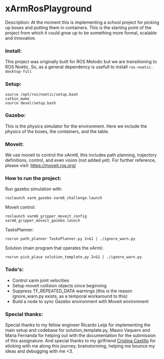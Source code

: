 # xArmRosPlayground

Description: At the moment this is implementing a school project for picking up boxes and putting them in containers.
This is the starting point of the project from which it could grow up to be something more formal, scalable and innovative.


### Install:
This project was originally built for ROS Melodic but we are transitioning to ROS Noetic. So, as a general dependency is usefull to install
`ros-noetic-desktop-full`

### Setup:
```
source /opt/ros/noetic/setup.bash
catkin_make
source devel/setup.bash
```

### Gazebo:
This is the physics simulator for the environment. Here we include the physics of the boxes, the containers, and the table.

### Moveit:
We use moveit to control the xArm6, this includes path planning, trajectory definitions, control, and even vision (not added yet).
For further reference, please visit: https://moveit.ros.org/ 


### How to run the project:

Run gazebo simulation with: 
```
roslaunch xarm_gazebo xarm6_challenge.launch
```

Moveit control:
```
roslaunch xarm6_gripper_moveit_config xarm6_gripper_moveit_gazebo.launch
```

TasksPlanner:
```
rosrun path_planner TasksPlanner.py 2>&1 | ./ignore_warn.py
```

Solution (main program that operates the xArm):
```
rosrun pick_place solution_template.py 2>&1 | ./ignore_warn.py
```

### Todo's:
- Control xarm joint velocities
- Setup moveit collision objects since beginning
- Suppress TF_REPEATED_DATA warnings (this is the reason ignore_warn.py exists, as a temporal workaround to this)
- Build a node to sync Gazebo environment with Moveit environment


### Special thanks:

Special thanks to my fellow engineer Ricardo Leija for implementing the main setup and codebase for solution_template.py, Mauro Vaquero
and Maria Fernanda for helping out with the documentation for the submission of this assignature. And special thanks to my girlfriend
[Cristina Castillo](https://github.com/CrisCastilloM) for sticking with me along this journey, brainstorming,
helping me bounce my ideas and debugging with me <3.
